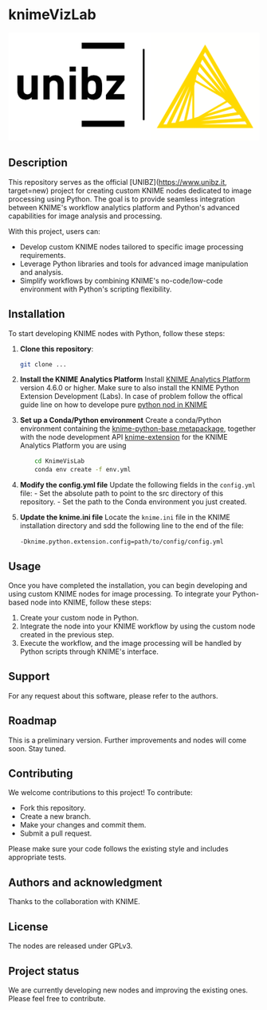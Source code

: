 # knimeVizLab

![alt text](LogoProject.png)

## Description
This repository serves as the official [UNIBZ](https://www.unibz.it, target=new) project for creating custom KNIME nodes dedicated to image processing using Python. The goal is to provide seamless integration between KNIME's workflow analytics platform and Python's advanced capabilities for image analysis and processing.

With this project, users can:

- Develop custom KNIME nodes tailored to specific image processing requirements.
- Leverage Python libraries and tools for advanced image manipulation and analysis.
- Simplify workflows by combining KNIME's no-code/low-code environment with Python's scripting flexibility.


## Installation

To start developing KNIME nodes with Python, follow these steps:
1. **Clone this repository**:
    ```bash
    git clone ...
    ```

2. **Install the KNIME Analytics Platform**
    Install [KNIME Analytics Platform](https://docs.knime.com/2024-12/analytics_platform_installation_guide/index.html#_installing_knime_analytics_platform) version 4.6.0 or higher.
    Make sure to also install the KNIME Python Extension Development (Labs). In case of problem follow the offical guide line on how to develope pure [python nod in KNIME](https://docs.knime.com/latest/pure_python_node_extensions_guide/index.html#extension-bundling)

3. **Set up a Conda/Python environment**
    Create a conda/Python environment containing the [knime-python-base metapackage](https://anaconda.org/knime/knime-python-base), together with the node development API [knime-extension](https://anaconda.org/knime/knime-extension) for the KNIME Analytics Platform you are using

    ```bash
        cd KnimeVisLab
        conda env create -f env.yml
    ```

4. **Modify the config.yml file**
    Update the following fields in the `config.yml` file:
        - Set the absolute path to point to the src directory of this repository.
        - Set the path to the Conda environment you just created.

5. **Update the knime.ini file**
    Locate the `knime.ini` file in the KNIME installation directory and sdd the following line to the end of the file:

    ```-Dknime.python.extension.config=path/to/config/config.yml```


## Usage
Once you have completed the installation, you can begin developing and using custom KNIME nodes for image processing. To integrate your Python-based node into KNIME, follow these steps:

1. Create your custom node in Python.
2. Integrate the node into your KNIME workflow by using the custom node created in the previous step.
3. Execute the workflow, and the image processing will be handled by Python scripts through KNIME's interface.

## Support
For any request about this software, please refer to the authors.

## Roadmap
This is a preliminary version. Further improvements and nodes will come soon. Stay tuned.

## Contributing
We welcome contributions to this project! To contribute:

- Fork this repository.
- Create a new branch.
- Make your changes and commit them.
- Submit a pull request.

Please make sure your code follows the existing style and includes appropriate tests.

## Authors and acknowledgment
Thanks to the collaboration with KNIME.

## License
The nodes are released under GPLv3.

## Project status
We are currently developing new nodes and improving the existing ones. Please feel free to contribute.
